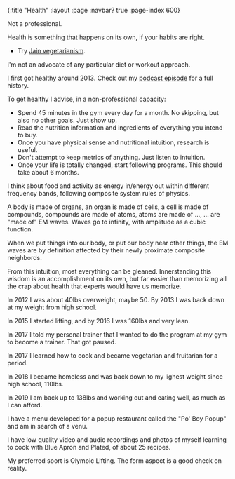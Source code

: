{:title "Health"
 :layout :page
 :navbar? true
 :page-index 600}

Not a professional.

Health is something that happens on its own, if your habits are right.

* Try [Jain vegetarianism](/jain-vegetarianism/).

I'm not an advocate of any particular diet or workout approach.

I first got healthy around 2013. Check out my [podcast episode](/2019-01-29-nutrition-thru-my-life.html) 
for a full history.

To get healthy I advise, in a non-professional capacity:

* Spend 45 minutes in the gym every day for a month. No skipping, but also no other goals. Just show up.
* Read the nutrition information and ingredients of everything you intend to buy.
* Once you have physical sense and nutritional intuition, research is useful.
* Don't attempt to keep metrics of anything. Just listen to intuition.
* Once your life is totally changed, start following programs. This should take about 6 months.

I think about food and activity as energy in/energy out within different frequency bands, following composite system rules of physics.

A body is made of organs, an organ is made of cells, a cell is made of compounds, compounds are made of atoms, atoms are made of ..., ... are "made of" EM waves. Waves go to infinity, with amplitude as a cubic function.

When we put things into our body, or put our body near other things, the EM waves are by definition affected by their newly proximate composite neighbords.

From this intuition, most everything can be gleaned. Innerstanding this wisdom is an accomplishment on its own,
but far easier than memorizing all the crap about health that experts would have us memorize.

In 2012 I was about 40lbs overweight, maybe 50. By 2013 I was back down at my weight from high school.

In 2015 I started lifting, and by 2016 I was 160lbs and very lean.

In 2017 I told my personal trainer that I wanted to do the program at my gym to become a trainer. That got paused.

In 2017 I learned how to cook and became vegetarian and fruitarian for a period.

In 2018 I became homeless and was back down to my lighest weight since high school, 110lbs.

In 2019 I am back up to 138lbs and working out and eating well, as much as I can afford.

I have a menu developed for a popup restaurant called the "Po' Boy Popup" and am in search of a venu.

I have low quality video and audio recordings and photos of myself learning to cook with Blue Apron and Plated, of about 25 recipes. 

My preferred sport is Olympic Lifting. The form aspect is a good check on reality.
